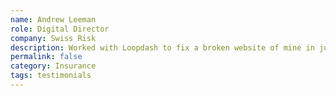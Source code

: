 ```yaml
---
name: Andrew Leeman
role: Digital Director
company: Swiss Risk
description: Worked with Loopdash to fix a broken website of mine in just a 19 minutes. Outstanding!
permalink: false
category: Insurance
tags: testimonials
---
```


